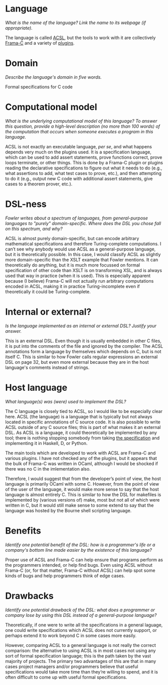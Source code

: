 # Language
_What is the name of the language? Link the name to its webpage 
(if appropriate)._

The language is called [ACSL](http://frama-c.com/acsl.html), but the tools to
work with it are collectively [Frama-C](http://frama-c.com/what_is.html) and a
variety of [plugins](http://frama-c.com/plugins.html).

# Domain
_Describe the language's domain in five words._

Formal specifications for C code


# Computational model
_What is the underlying computational model of this language? To answer this 
question, provide a high-level description (no more than 100 words) of the 
computation that occurs when someone executes a program in this language._

ACSL is not exactly an executable language, _per se_, and what happens depends
very much on the plugins used. It is a specification language, which can be used
to add assert statements, prove functions correct, prove loops terminate, or
other things. This is done by a Frama-C plugin or plugins reading the
declarative specifications to figure out what it needs to do (e.g., what
assertions to add, what test cases to prove, etc.), and then attempting to do
it (e.g., output new C code with additional assert statements, give cases to a
theorem prover, etc.).


# DSL-ness
_Fowler writes about a spectrum of languages, from general-purpose languages to 
"purely" domain-specific. Where does the DSL you chose fall on this spectrum, 
and why?_ 

ACSL is almost purely domain-specific, but can encode arbitrary mathematical
specifications and therefore Turing-complete computations. I can’t see why
anybody would use ACSL as a general-purpose language, but it is theoretically
possible. In this case, I would classify ACSL as slightly more domain-specific
than the XSLT example that Fowler mentions. It can theoretically do anything,
but it is much more focussed on formal specification of other code than XSLT is
on transforming XSL, and is always used that way in practice (when it is used).
This is especially apparent because (I believe) Frama-C will not actually run
arbitrary computations encoded in ACSL, making it in practice Turing-incomplete
even if theoretically it could be Turing-complete.

# Internal or external?
_Is the language implemented as an internal or external DSL? 
Justify your answer._

This is an external DSL. Even though it is usually embedded in other C files, it
is put into the comments of the file and ignored by the compiler. The ACSL
annotations form a language by themselves which depends on C, but is not itself
C. This is similar to how Fowler calls regular expressions an external DSL on
page 32, but even more external because they are in the host language's comments
instead of strings.

# Host language
_What language(s) was (were) used to implement the DSL?_

The C language is closely tied to ACSL, so I would like to be especially clear
here. ACSL (the language) is a language that is typically but not always located
in specific annotations of C source code. It is also possible to write ACSL
outside of any C source files; this is part of what makes it an external DSL. As
ACSL is a language, it could theoretically be implemented by any tool; there is
nothing stopping somebody from taking
[the specification](http://frama-c.com/download/acsl.pdf) and implementing it in
Haskell, D, or Python.

The main tools which are developed to work with ACSL are Frama-C and various
plugins. I have not checked any of the plugins, but it appears that the bulk of
Frama-C was written in OCaml, although I would be shocked if there was no C in
the imlementation also.

Therefore, I would suggest that from the developer’s point of view, the host
language is primarily OCaml with some C. However, from the point of view of the
user of the language, it would make more sense to say that the host language is
almost entirely C. This is similar to how the DSL for makefiles is implemented
by (various versions of) make, most but not all of which were written in C, but
it would still make sense to some extend to say that the language was hosted by
the Bourne shell scripting language.


# Benefits
_Identify one potential benefit of the DSL: how is a programmer's life or a 
company's bottom line made easier by the existence of this language?_

Proper use of ACSL and Frama-C can help ensure that programs perform as the
programmers intended, or help find bugs. Even using ACSL without Frama-C (or,
for that matter, Frama-C without ACSL) can help spot some kinds of bugs and help
programmers think of edge cases.

# Drawbacks
_Identify one potential drawback of the DSL: what does a programmer or company 
lose by using this DSL instead of a general-purpose language?_

Theoretically, if one were to write all the specifications in a general
laguage, one could write specifications which ACSL does not currently support,
or perhaps extend it to work beyond C in some cases more easily.

However, comparing ACSL to a general language is not really the correct
comparison: the alternative to using ACSL is in most cases not using any sort of
formal specification language; this is the path taken by the vast majority of
projects. The primary two advantages of this are that in many cases project
managers and/or programmers believe that useful specifications would take more
time than they’re willing to spend, and it is often difficult to come up with
useful formal specifications.

